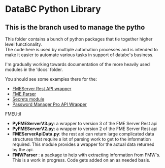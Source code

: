 # DataBC Python Library

## This is the branch used to manage the pytho

This folder contains a bunch of python packages that tie together higher level functionality.  
The code here is used by multiple automation processes and is intended to make it easier to automate various tasks in support of databc's business.


I'm gradually working towards documentation of the more heavily used modules in the 'docs' folder.

You should see some examples there for the:
- [FMEServer Rest API wrapper](docs/FMEServer.md)
- [FME Parser](docs/FMWParser.md)
- [Secrets module](docs/secrets.md)
- [Password Manager Pro API Wrapper](docs/PasswordManagerPro.md)

FMEUtil
 - **PyFMEServerV3.py**: a wrapper to version 3 of the FME Server Rest api 
 - **PyFMEServerV2.py**: a wrapper to version 2 of the FME Server Rest api
 - **FMEServerApiData.py**: the rest api can return large complicated data 
                            structures that require a lot of parsing work
                            to get to the information required.  This module
                            provides a wrapper for the actual data returned
                            by the api.  
 - **FMWParser** : a package to help with extracting information from FMW's.
                   This is a work in progress.  Code gets added on an as needed
                   basis.
                            
